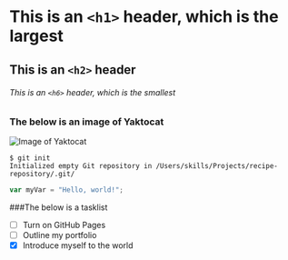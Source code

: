 # This is an `<h1>` header, which is the largest

## This is an `<h2>` header

###### This is an `<h6>` header, which is the smallest

### The below is an image of Yaktocat

![Image of Yaktocat](https://octodex.github.com/images/yaktocat.png)


```
$ git init
Initialized empty Git repository in /Users/skills/Projects/recipe-repository/.git/
```
``` javascript
var myVar = "Hello, world!";
```

###The below is a tasklist 

- [ ] Turn on GitHub Pages
- [ ] Outline my portfolio
- [x] Introduce myself to the world
